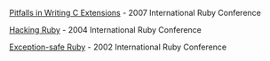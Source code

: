 [Pitfalls in Writing C Extensions](http://rubystuff.org/rubyconf/pitfalls) - 2007 International Ruby Conference

[Hacking Ruby](http://rubystuff.org/rubyconf/hacking_ruby) - 2004 International Ruby Conference

[Exception-safe Ruby](http://rubystuff.org/rubyconf/ruby_exceptions) - 2002 International Ruby Conference
